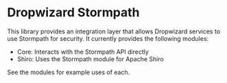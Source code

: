 # Dropwizard Stormpath

This library provides an integration layer that allows Dropwizard services to use Stormpath for security. It currently provides the following modules:

- Core: Interacts with the Stormpath API directly
- Shiro: Uses the Stormpath module for Apache Shiro

See the modules for example uses of each.
